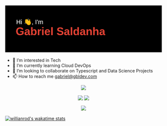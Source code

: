![](header.png)
- 👀 I’m interested in Tech
- 🌱 I’m currently learning Cloud DevOps
- 💞️ I’m looking to collaborate on Typescript and Data Science Projects
- 📫 How to reach me gabriel@gbldev.com

<!---
g-saldanha/g-saldanha is a ✨ special ✨ repository because its `README.md` (this file) appears on your GitHub profile.
You can click the Preview link to take a look at your changes.
--->

<p align="center">
   <img src="https://github-readme-stats.vercel.app/api/top-langs/?username=g-saldanha&layout=compact">
</p>
<p align="center">
   <picture>
<source 
  srcset="https://github-readme-stats.vercel.app/api?username=g-saldanha&show_icons=true&theme=dracula"
  media="(prefers-color-scheme: dark)"
/>
<source
  srcset="https://github-readme-stats.vercel.app/api?username=g-saldanha&show_icons=true"
  media="(prefers-color-scheme: dark), (prefers-color-scheme: no-preference)"
/>
<img src="https://github-readme-stats.vercel.app/api?username=g-saldanha&show_icons=true" />
</picture>
   <img src="http://github-readme-streak-stats.herokuapp.com?user=g-saldanha&theme=dracula">
</p>
<p align="center">
   <img src="https://github-profile-trophy.vercel.app/?username=g-saldanha&theme=onedark">
</p>

[![willianrod's wakatime stats](https://github-readme-stats.vercel.app/api/wakatime?username=g-saldanha)](https://github.com/anuraghazra/github-readme-stats)

